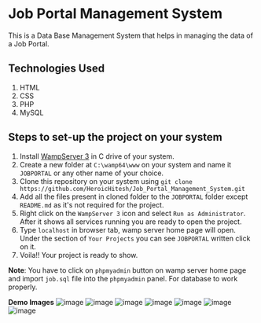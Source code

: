 # Job Portal Management System
This is a Data Base Management System that helps in managing the data of a Job Portal.

## Technologies Used
1. HTML
2. CSS
3. PHP
4. MySQL

## Steps to set-up the project on your system
1. Install [WampServer 3](https://sourceforge.net/projects/wampserver/files/) in C drive of your system.
2. Create a new folder at `C:\wamp64\www` on your system and name it `JOBPORTAL` or any other name of your choice.
3. Clone this repository on your system using `git clone https://github.com/HeroicHitesh/Job_Portal_Management_System.git`
4. Add  all the files present in cloned folder to the `JOBPORTAL` folder except `README.md` as it's not required for the project.
5. Right click on the `WampServer 3` icon and select `Run as Administrator`. After it shows all services running you are ready to open the project.
6. Type `localhost` in browser tab, wamp server home page will open. Under the section of `Your Projects` you can see `JOBPORTAL` written click on it.
7. Voila!! Your project is ready to show.

**Note**: You have to click on `phpmyadmin` button on wamp server home page and import `job.sql` file into the `phpmyadmin` panel. For database to work properly.

**Demo Images**
![image](https://github.com/user-attachments/assets/b4e66a10-5e80-445e-a160-8134817bf84e)
![image](https://github.com/user-attachments/assets/d1aa4a04-d1aa-4269-a38b-68ca56306892)
![image](https://github.com/user-attachments/assets/4f4257b6-1545-4874-bcc5-0bf8e9c6fa97)
![image](https://github.com/user-attachments/assets/f2af39b6-f3e8-49a7-8b21-95aba47cf8c3)
![image](https://github.com/user-attachments/assets/23323c08-5a20-4ce1-9620-24145fd2be52)
![image](https://github.com/user-attachments/assets/a8e586ec-13dc-40a4-b621-c9247cdcf930)
![image](https://github.com/user-attachments/assets/e68c5a0d-0cd4-47ab-9f08-55f0f8c21438)
